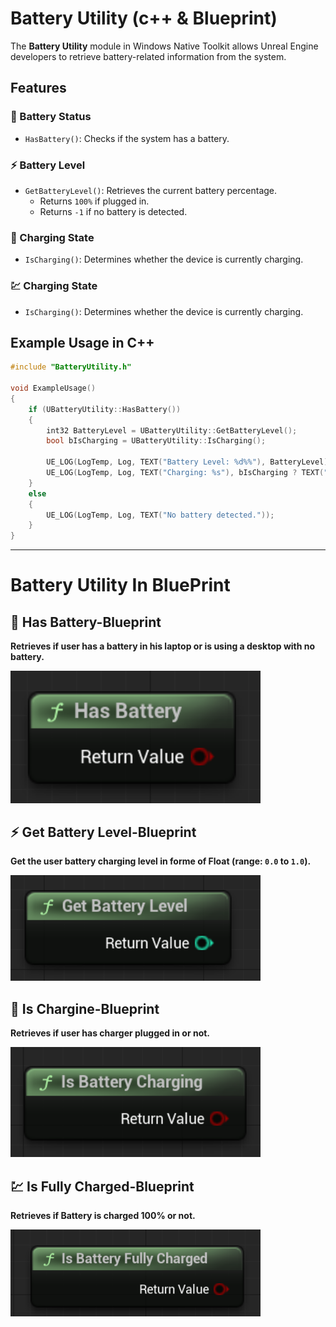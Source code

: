 # Battery Utility (c++ & Blueprint)

The **Battery Utility** module in Windows Native Toolkit allows Unreal Engine developers to retrieve battery-related information from the system.

## Features

### 🔋 Battery Status
- `HasBattery()`: Checks if the system has a battery.

### ⚡ Battery Level
- `GetBatteryLevel()`: Retrieves the current battery percentage.  
  - Returns `100%` if plugged in.  
  - Returns `-1` if no battery is detected.

### 🔌 Charging State
- `IsCharging()`: Determines whether the device is currently charging.


### 💹 Charging State
- `IsCharging()`: Determines whether the device is currently charging.


## Example Usage in C++

```cpp
#include "BatteryUtility.h"

void ExampleUsage()
{
    if (UBatteryUtility::HasBattery())
    {
        int32 BatteryLevel = UBatteryUtility::GetBatteryLevel();
        bool bIsCharging = UBatteryUtility::IsCharging();

        UE_LOG(LogTemp, Log, TEXT("Battery Level: %d%%"), BatteryLevel);
        UE_LOG(LogTemp, Log, TEXT("Charging: %s"), bIsCharging ? TEXT("Yes") : TEXT("No"));
    }
    else
    {
        UE_LOG(LogTemp, Log, TEXT("No battery detected."));
    }
}

```
---

# Battery Utility In BluePrint


## 🔋 Has Battery-Blueprint

**Retrieves if user has a battery in his laptop or is using a desktop with no battery.**

<img src="Images\Battery\HasBattery.png" width="400">



## ⚡ Get Battery Level-Blueprint

**Get the user battery charging level in forme of Float (range: `0.0` to `1.0`).**

<img src="Images\Battery\GetBatteryLevel.png" width="400">




## 🔌 Is Chargine-Blueprint

**Retrieves if user has charger plugged in or not.**

<img src="Images\Battery\IsBatteryCharging.png" width="400">


## 💹 Is Fully Charged-Blueprint

**Retrieves if Battery is charged 100% or not.**

<img src="Images\Battery\IsBatteryCharget.png" width="400">


